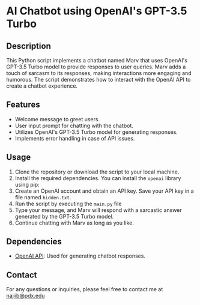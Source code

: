 # AI Chatbot using OpenAI's GPT-3.5 Turbo

## Description
This Python script implements a chatbot named Marv that uses OpenAI's GPT-3.5 Turbo model to provide responses to user queries. Marv adds a touch of sarcasm to its responses, making interactions more engaging and humorous. The script demonstrates how to interact with the OpenAI API to create a chatbot experience.

## Features
- Welcome message to greet users.
- User input prompt for chatting with the chatbot.
- Utilizes OpenAI's GPT-3.5 Turbo model for generating responses.
- Implements error handling in case of API issues.

## Usage
1. Clone the repository or download the script to your local machine.
2. Install the required dependencies. You can install the `openai` library using pip:
3. Create an OpenAI account and obtain an API key. Save your API key in a file named `hidden.txt`.
4. Run the script by executing the `main.py` file
6. Type your message, and Marv will respond with a sarcastic answer generated by the GPT-3.5 Turbo model.
7. Continue chatting with Marv as long as you like.

## Dependencies
- [OpenAI API](https://beta.openai.com/signup/): Used for generating chatbot responses.

## Contact
For any questions or inquiries, please feel free to contact me at najiib@pdx.edu
